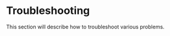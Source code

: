 # Troubleshooting
<a name="troubleshooting"></a>

This section will describe how to troubleshoot various problems.
